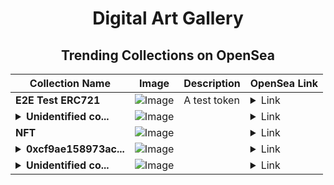 <div align="center">

# Digital Art Gallery

## Trending Collections on OpenSea

| Collection Name                       | Image                                                                                     | Description                       | OpenSea Link                                                                                          |
|---------------------------------------|-------------------------------------------------------------------------------------------|-----------------------------------|--------------------------------------------------------------------------------------------------------|
| **E2E Test ERC721** | ![Image](https://raw.seadn.io/files/132f788fa26de1ed1216e0dbfe8bb07e.svg?w=200&auto=format) | A test token | <details><summary>Link</summary>[E2E Test ERC721](https://opensea.io/collection/e2e-test-erc721-2206)</details> |
| **<details><summary>Unidentified co...</summary>Unidentified contract a67ddbc8-161b-44dd-a4b3-b8a23693b62e</details>** | ![Image](https://i.seadn.io/s/raw/files/7bcffd5e974c148aaba93cda878384a5.png?w=500&auto=format?w=200&auto=format) |  | <details><summary>Link</summary>[Unidentified contract a67ddbc8-161b-44dd-a4b3-b8a23693b62e](https://opensea.io/collection/unidentified-contract-a67ddbc8-161b-44dd-a4b3-b8a2)</details> |
| **NFT** | ![Image](https://i.seadn.io/s/raw/files/7099ee641cf82699afa9a1dfd253472e.png?w=500&auto=format?w=200&auto=format) |  | <details><summary>Link</summary>[NFT](https://opensea.io/collection/nft-3751)</details> |
| **<details><summary>0xcf9ae158973ac...</summary>0xcf9ae158973ac5c9992f099710cbb830a2b41044</details>** | ![Image](https://i.seadn.io/s/raw/files/0120dbe70465f91ae019e541cba50a56.jpg?w=500&auto=format?w=200&auto=format) |  | <details><summary>Link</summary>[0xcf9ae158973ac5c9992f099710cbb830a2b41044](https://opensea.io/collection/0xcf9ae158973ac5c9992f099710cbb830a2b41044)</details> |
| **<details><summary>Unidentified co...</summary>Unidentified contract 8c3dd070-fbc6-4ab2-b914-2eee7b53e7da</details>** | ![Image](https://i.seadn.io/s/raw/files/7bcffd5e974c148aaba93cda878384a5.png?w=500&auto=format?w=200&auto=format) |  | <details><summary>Link</summary>[Unidentified contract 8c3dd070-fbc6-4ab2-b914-2eee7b53e7da](https://opensea.io/collection/unidentified-contract-8c3dd070-fbc6-4ab2-b914-2eee)</details> |

</div>